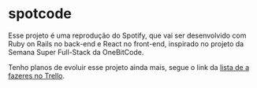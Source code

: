 # spotcode
Esse projeto é uma reprodução do Spotify, que vai ser desenvolvido com Ruby on Rails no back-end e React no front-end, inspirado no projeto da Semana Super Full-Stack da OneBitCode.

Tenho planos de evoluir esse projeto ainda mais, segue o link da [lista de a fazeres no Trello](https://trello.com/b/M9XZw7Wt/spoticode).
